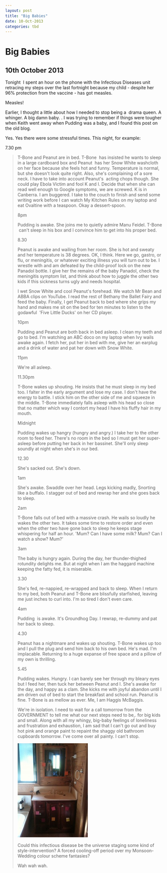 ```yaml
---
layout: post
title: "Big Babies"
date: 10-Oct-2013
categories: tbd
---
```


# Big Babies

## 10th October 2013

Tonight  I spent an hour on the phone with the Infectious Diseases unit retracing my steps over the last fortnight because my child - despite her 96% protection from the vaccine - has got measles.

Measles!

Earlier,   I thought a little about how I needed to stop being a  drama queen. A whinger. A big damn baby. . I was trying to remember if things were tougher when Keith went away when Pudding was a baby,   and I found this post on the old blog.

Yes. Yes there were some stressful times. This night,   for example:

7.30 pm



<blockquote>

T-Bone and Peanut are in bed. T-Bone  has insisted he wants to sleep in a large cardboard box and Peanut  has her Snow White washcloth on her face because she feels hot and funny. Temperature is normal, but she doesn't look quite right. Also, she's complaining of a sore neck. I have to take into account Peanut's  acting chops though. She could play Ebola Victim and fool K and I. Decide that when she can read well enough to Google symptoms, we are screwed. K is in Canberra. I am buggered. I take to the couch to finish and send some writing work before I can watch My Kitchen Rules on my laptop and eat Ovaltine with a teaspoon. Okay a dessert-spoon.



8pm



Pudding is awake. She joins me to quietly admire Manu Feidel. T-Bone  can't sleep in his box and I convince him to get into his proper bed.



8.30



Peanut is awake and wailing from her room. She is hot and sweaty and her temperature is 38 degrees. OK, I think. Here we go, gastro, or flu, or meningitis, or whatever exciting illness you will turn out to be. I wrestle with and am defeated by the child-proof lock on the new Panadol bottle. I give her the remains of the baby Panadol, check the meningitis symptom list, and think about how to juggle the other two kids if this sickness turns ugly and needs hospital.



I wet Snow White and cool Peanut's forehead. We watch Mr Bean and ABBA clips on YouTube. I read the rest of Bethany the Ballet Fairy and feed the baby. Finally, I get Peanut back to bed where she grips my hand and makes me sit on the bed for ten minutes to listen to the godawful  'Five Little Ducks' on her CD player.



10pm



Pudding and Peanut are both back in bed asleep. I clean my teeth and go to bed. I'm watching an ABC doco on my laptop when Ivy wails awake again. I fetch her, put her in bed with me, give her an earplug and a drink of water and pat her down with Snow White.



11pm



We're all asleep.



11.30pm



T-Bone wakes up shouting. He insists that he must sleep in my bed too. I falter in the early argument and lose my case. I don't have the energy to battle. I stick him on the other side of me and squeeze in the middle. T-Bone immediately falls asleep with his head so close that no matter which way I contort my head I have his fluffy hair in my mouth.



Midnight



Pudding wakes up hangry (hungry and angry.) I take her to the other room to feed her. There's no room in the bed so I must get her super-asleep before putting her back in her bassinet. She'll only sleep soundly at night when she's in our bed.



12.30



She's sacked out. She's down.



1am



She's awake. Swaddle over her head. Legs kicking madly, Snorting like a buffalo. I stagger out of bed and rewrap her and she goes back to sleep.



2am



T-Bone falls out of bed with a massive crash. He wails so loudly he wakes the other two. It takes some time to restore order and even when the other two have gone back to sleep he keeps stage whispering for half an hour. 'Mum? Can I have some milk? Mum? Can I watch a show? Mum?'



3am



The baby is hungry again. During the day, her thunder-thighed rotundity delights me. But at night when I am the haggard machine keeping the fatty fed, it is miserable.



3.30

She's fed, re-nappied, re-wrapped and back to sleep. When I return to my bed, both Peanut and T-Bone are blissfully starfished, leaving me just inches to curl into. I'm so tired I don't even care.



4am



Pudding  is awake. It's Groundhog Day. I rewrap, re-dummy and pat her back to sleep.



4.30



Peanut has a nightmare and wakes up shouting. T-Bone wakes up too and I pull the plug and send him back to his own bed. He's mad. I'm implacable. Returning to a huge expanse of free space and a pillow of my own is thrilling.



5.45



Pudding wakes. Hungry. I can barely see her through my bleary eyes but I feed her, then tuck her between Peanut and I. She's awake for the day, and happy as a clam. She kicks me with joyful abandon until I am driven out of bed to start the breakfast and school run. Peanut is fine. T-Bone is as mellow as ever. Me, I am Haggis McBaggis.



We're in isolation. I need to wait for a call tomorrow from the GOVERNMENT to tell me what our next steps need to be,. for big kids and small. Along with all my whingy, big-baby feelings of loneliness and frustration and exhaustion, I am sad that I can't go out and buy hot pink and orange paint to repaint the shaggy old bathroom cupboards tomorrow. I've come over all painty. I can't stop.



<img class="photo-horiz" src="/images/2013/10/aIMG_1590-e1381403906148-225x300.jpg" />



Could this infectious disease be the universe staging some kind of style-intervention? A forced cooling-off period over my Monsoon-Wedding colour scheme fantasies?



Wah wah wah.

</blockquote>


